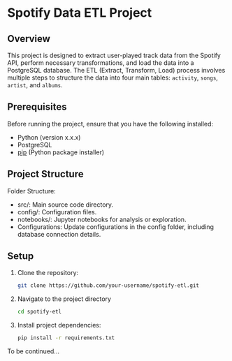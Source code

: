 # Spotify Data ETL Project

## Overview

This project is designed to extract user-played track data from the Spotify API, perform necessary transformations, and load the data into a PostgreSQL database. The ETL (Extract, Transform, Load) process involves multiple steps to structure the data into four main tables: `activity`, `songs`, `artist`, and `albums`.

## Prerequisites

Before running the project, ensure that you have the following installed:

- Python (version x.x.x)
- PostgreSQL
- [pip](https://pip.pypa.io/en/stable/installation/) (Python package installer)

## Project Structure
  Folder Structure:
  
  - src/: Main source code directory.
  - config/: Configuration files.
  - notebooks/: Jupyter notebooks for analysis or exploration.
  - Configurations: Update configurations in the config folder, including database connection details.
## Setup

1. Clone the repository:

   ```bash
   git clone https://github.com/your-username/spotify-etl.git
2. Navigate to the project directory

   ```bash
   cd spotify-etl
3. Install project dependencies:

   ```bash
   pip install -r requirements.txt
To be continued...
